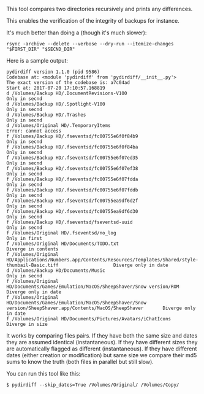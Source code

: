 This tool compares two directories recursively and prints any differences.

This enables the verification of the integrity of backups for instance.

It's much better than doing a (though it's much slower):

    rsync -archive --delete --verbose --dry-run --itemize-changes "$FIRST_DIR" "$SECND_DIR"

Here is a sample output:

    pydirdiff version 1.1.0 (pid 9586)
    Codebase at: <module 'pydirdiff' from 'pydirdiff/__init__.py'>
    The exact version of the codebase is: a7c04ad
    Start at: 2017-07-20 17:10:57.168819
    d /Volumes/Backup HD/.DocumentRevisions-V100                                                                                            Only in secnd
    d /Volumes/Backup HD/.Spotlight-V100                                                                                                    Only in secnd
    d /Volumes/Backup HD/.Trashes                                                                                                           Only in secnd
    d /Volumes/Original HD/.TemporaryItems                                                                                           Error: cannot access
    f /Volumes/Backup HD/.fseventsd/fc00755e6f0f84b9                                                                                        Only in secnd
    f /Volumes/Backup HD/.fseventsd/fc00755e6f0f84ba                                                                                        Only in secnd
    f /Volumes/Backup HD/.fseventsd/fc00755e6f07ed35                                                                                        Only in secnd
    f /Volumes/Backup HD/.fseventsd/fc00755e6f07ef38                                                                                        Only in secnd
    f /Volumes/Backup HD/.fseventsd/fc00755e6f07fdda                                                                                        Only in secnd
    f /Volumes/Backup HD/.fseventsd/fc00755e6f07fddb                                                                                        Only in secnd
    f /Volumes/Backup HD/.fseventsd/fc00755ea9df6d2f                                                                                        Only in secnd
    f /Volumes/Backup HD/.fseventsd/fc00755ea9df6d30                                                                                        Only in secnd
    f /Volumes/Backup HD/.fseventsd/fseventsd-uuid                                                                                          Only in secnd
    f /Volumes/Original HD/.fseventsd/no_log                                                                                                Only in first
    f /Volumes/Original HD/Documents/TODO.txt                                                                                         Diverge in contents
    f /Volumes/Original HD/Applications/Numbers.app/Contents/Resources/Templates/Shared/style-thumbail-Basic.tiff                    Diverge only in date
    d /Volumes/Backup HD/Documents/Music                                                                                                    Only in secnd
    f /Volumes/Original HD/Documents/Games/Emulation/MacOS/SheepShaver/Snow version/ROM                                              Diverge only in date
    f /Volumes/Original HD/Documents/Games/Emulation/MacOS/SheepShaver/Snow version/SheepShaver.app/Contents/MacOS/SheepShaver       Diverge only in date
    f /Volumes/Original HD/Documents/Pictures/Avatars/iChatIcons                                                                          Diverge in size

It works by comparing files pairs. If they have both the same size and dates they are assumed identical (instantaneous). If they have different sizes they are automatically flagged as different (instantaneous). If they have different dates (either creation or modification) but same size we compare their md5 sums to know the truth (both files in parallel but still slow).

You can run this tool like this:

    $ pydirdiff --skip_dates=True /Volumes/Original/ /Volumes/Copy/
